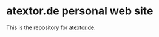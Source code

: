atextor.de personal web site
============================

This is the repository for [atextor.de](https://atextor.de).

